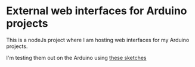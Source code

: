 # External web interfaces for Arduino projects

This is a nodeJs project where I am hosting web interfaces for my Arduino projects.

I'm testing them out on the Arduino using [these sketches](https://github.com/witnessmenow/arduino-external-web-interface-examples)
